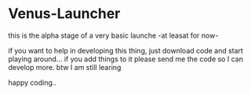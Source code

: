 Venus-Launcher
==============


this is the alpha stage of a very basic launche -at leasat for now-


if you want to help in developing this thing, just download code and start playing around...
if you add things to it please send me the code so I can develop more.
btw I am still learing


happy coding..
